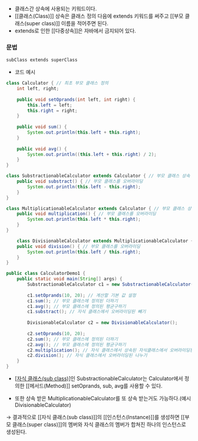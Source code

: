 - 클래스간 상속에 사용되는 키워드이다.
- [[클래스(Class)]] 상속은 클래스 정의 다음에 extends 키워드를 써주고 [[부모 클래스(super class)]] 이름을 적어주면 된다.  
- extends로 인한 [[다중상속]]은 자바에서 금지되어 있다.
### 문법

 ```java
subClass extends superClass
```

- 코드 예시
```java
class Calculator { // 최초 부모 클래스 정의
	int left, right;     
	
	public void setOprands(int left, int right) {        
		this.left = left;        
		this.right = right;    
	}     
	
	public void sum() {      
		System.out.println(this.left + this.right);    
	}     
	
	public void avg() {        
		System.out.println((this.left + this.right) / 2);    
	}
} 

class SubstractionableCalculator extends Calculator { // 부모 클래스 상속    
	public void substract() { // 부모 클래스를 오버라이딩
		System.out.println(this.left - this.right);    
	}
}

class MultiplicationableCalculator extends Calculator { // 부모 클래스 상속
	public void multiplication() { // 부모 클래스를 오버라이딩
		System.out.println(this.left * this.right);    
	}
} 

	class DivisionableCalculator extends MultiplicationableCalculator { // 자식클래스(부모 클래스)를 또 다른 자식 클래스로 상속
	public void division() { // 부모 클래스를 오버라이딩
		System.out.println(this.left / this.right);    
	}
} 

public class CalculatorDemo1 {     
	public static void main(String[] args) {
		SubstractionableCalculator c1 = new SubstractionableCalculator();
		
		c1.setOprands(10, 20); // 계산할 기본 값 설정
		c1.sum(); // 부모 클래스에 정의된 더하기
		c1.avg(); // 부모 클래스에 정의된 평균구하기
		c1.substract(); // 자식 클래스에서 오버라이딩된 빼기
		
		DivisionableCalculator c2 = new DivisionableCalculator();      
		
		c2.setOprands(10, 20);
		c2.sum(); // 부모 클래스에 정의된 더하기
		c2.avg(); // 부모 클래스에 정의된 평균구하기
		c2.multiplication(); // 자식 클래스에서 상속된 자식클래스에서 오버라이딩된 곱하기      
		c2.division(); // 자식 클래스에서 오버라이딩된 나누기
	}
}
```

- [[자식 클래스(sub class)]](서브클래스)인 SubstractionableCalculator는 Calculator에서 정의한 [[메서드(Method)]] setOprands, sub, avg를 사용할 수 있다.

- 또한 상속 받은 MultiplicationableCalculator를 또 상속 받는거도 가능하다.(예시 DivisionableCalculator)

→ 결과적으로  [[자식 클래스(sub class)]]의 [[인스턴스(Instance)]]를 생성하면 [[부모 클래스(super class)]]의 멤버와 자식 클래스의 멤버가 합쳐진 하나의 인스턴스로 생성된다.